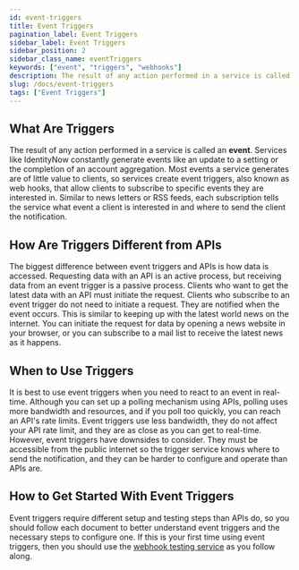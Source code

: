 ```yaml
---
id: event-triggers
title: Event Triggers
pagination_label: Event Triggers
sidebar_label: Event Triggers
sidebar_position: 2
sidebar_class_name: eventTriggers
keywords: ["event", "triggers", "webhooks"]
description: The result of any action performed in a service is called an event. Services like IdentityNow constantly generate events like an update to a setting or the completion of an account aggregation.
slug: /docs/event-triggers
tags: ["Event Triggers"]
---
```


## What Are Triggers

The result of any action performed in a service is called an **event**.  Services like IdentityNow constantly generate events like an update to a setting or the completion of an account aggregation.  Most events a service generates are of little value to clients, so services create event triggers, also known as web hooks, that allow clients to subscribe to specific events they are interested in.  Similar to news letters or RSS feeds, each subscription tells the service what event a client is interested in and where to send the client the notification.

## How Are Triggers Different from APIs

The biggest difference between event triggers and APIs is how data is accessed.  Requesting data with an API is an active process, but receiving data from an event trigger is a passive process.  Clients who want to get the latest data with an API must initiate the request.  Clients who subscribe to an event trigger do not need to initiate a request. They are notified when the event occurs.  This is similar to keeping up with the latest world news on the internet.  You can initiate the request for data by opening a news website in your browser, or you can subscribe to a mail list to receive the latest news as it happens.

## When to Use Triggers

It is best to use event triggers when you need to react to an event in real-time.  Although you can set up a polling mechanism using APIs, polling uses more bandwidth and resources, and if you poll too quickly, you can reach an API's rate limits. Event triggers use less bandwidth, they do not affect your API rate limit, and they are as close as you can get to real-time.  However, event triggers have downsides to consider.  They must be accessible from the public internet so the trigger service knows where to send the notification, and they can be harder to configure and operate than APIs are.

## How to Get Started With Event Triggers

Event triggers require different setup and testing steps than APIs do, so you should follow each document to better understand event triggers and the necessary steps to configure one.  If this is your first time using event triggers, then you should use the [webhook testing service](./preparing-a-subscriber-service.md#webhook-testing-service) as you follow along.
